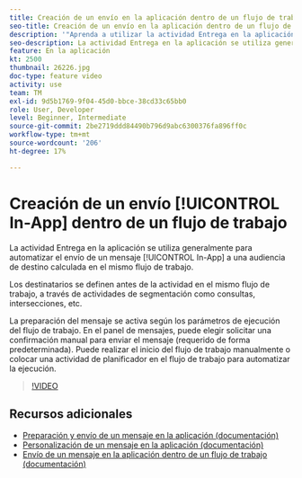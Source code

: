 ```yaml
---
title: Creación de un envío en la aplicación dentro de un flujo de trabajo
seo-title: Creación de un envío en la aplicación dentro de un flujo de trabajo
description: '"Aprenda a utilizar la actividad Entrega en la aplicación para automatizar el envío de un mensaje en la aplicación a una audiencia de destino calculada en un flujo de trabajo".'
seo-description: La actividad Entrega en la aplicación se utiliza generalmente para automatizar el envío de un mensaje en la aplicación a una audiencia de destino calculada en el mismo flujo de trabajo.
feature: En la aplicación
kt: 2500
thumbnail: 26226.jpg
doc-type: feature video
activity: use
team: TM
exl-id: 9d5b1769-9f04-45d0-bbce-38cd33c65bb0
role: User, Developer
level: Beginner, Intermediate
source-git-commit: 2be2719ddd84490b796d9abc6300376fa896ff0c
workflow-type: tm+mt
source-wordcount: '206'
ht-degree: 17%

---
```


# Creación de un envío [!UICONTROL In-App] dentro de un flujo de trabajo

La actividad Entrega en la aplicación se utiliza generalmente para automatizar el envío de un mensaje [!UICONTROL In-App] a una audiencia de destino calculada en el mismo flujo de trabajo.

Los destinatarios se definen antes de la actividad en el mismo flujo de trabajo, a través de actividades de segmentación como consultas, intersecciones, etc.

La preparación del mensaje se activa según los parámetros de ejecución del flujo de trabajo. En el panel de mensajes, puede elegir solicitar una confirmación manual para enviar el mensaje (requerido de forma predeterminada). Puede realizar el inicio del flujo de trabajo manualmente o colocar una actividad de planificador en el flujo de trabajo para automatizar la ejecución.

>[!VIDEO](https://video.tv.adobe.com/v/26226?quality=12)

## Recursos adicionales

* [Preparación y envío de un mensaje en la aplicación (documentación)](https://docs.adobe.com/content/help/en/campaign-standard/using/communication-channels/in-app-messaging/preparing-and-sending-an-in-app-message.html)
* [Personalización de un mensaje en la aplicación (documentación)](https://docs.adobe.com/content/help/en/campaign-standard/using/communication-channels/in-app-messaging/customizing-an-in-app-message.html)
* [Envío de un mensaje en la aplicación dentro de un flujo de trabajo (documentación)](https://docs.adobe.com/content/help/en/campaign-standard/using/managing-processes-and-data/channel-activities/in-app-delivery.html)
